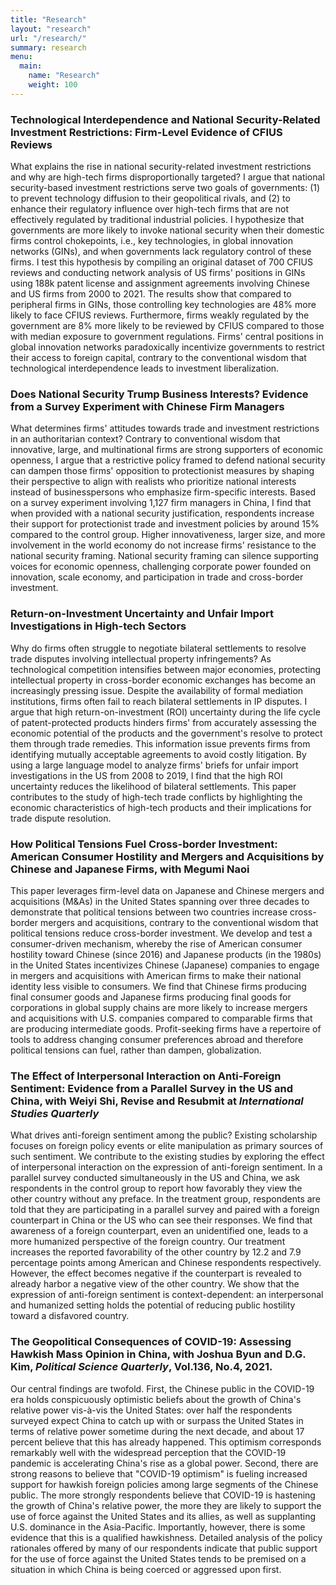```yaml
---
title: "Research"
layout: "research"
url: "/research/"
summary: research
menu:
  main:
    name: "Research"
    weight: 100
---
```


### Technological Interdependence and National Security-Related Investment Restrictions: Firm-Level Evidence of CFIUS Reviews
What explains the rise in national security-related investment restrictions and why
are high-tech firms disproportionally targeted? I argue that national security-based 
investment restrictions serve two goals of governments: (1) to prevent technology diffusion to their
geopolitical rivals, and (2) to enhance their regulatory influence over high-tech firms that are
not effectively regulated by traditional industrial policies. I hypothesize that governments are
more likely to invoke national security when their domestic firms control chokepoints, i.e., key
technologies, in global innovation networks (GINs), and when governments lack regulatory
control of these firms. I test this hypothesis by compiling an original dataset of 700 CFIUS
reviews and conducting network analysis of US firms' positions in GINs using 188k patent
license and assignment agreements involving Chinese and US firms from 2000 to 2021. The
results show that compared to peripheral firms in GINs, those controlling key technologies are
48% more likely to face CFIUS reviews. Furthermore, firms weakly regulated by the government are 
8% more likely to be reviewed by CFIUS compared to those with median exposure to
government regulations. Firms' central positions in global innovation networks paradoxically
incentivize governments to restrict their access to foreign capital, contrary to the conventional
wisdom that technological interdependence leads to investment liberalization.

### Does National Security Trump Business Interests? Evidence from a Survey Experiment with Chinese Firm Managers
What determines firms' attitudes towards trade and investment restrictions in an authoritarian context? Contrary to conventional wisdom 
that innovative, large, and multinational firms are strong supporters of economic openness, I argue that a restrictive policy framed to 
defend national security can dampen those firms' opposition to protectionist measures by shaping their perspective to align with realists 
who prioritize national interests instead of businesspersons who emphasize firm-specific interests. Based on a survey experiment involving 
1,127 firm managers in China, I find that when provided with a national security justification, respondents increase their support for 
protectionist trade and investment policies by around 15\% compared to the control group. Higher innovativeness, larger size, and more 
involvement in the world economy do not increase firms' resistance to the national security framing. National security framing can silence 
supporting voices for economic openness, challenging corporate power founded on innovation, scale economy, and participation in trade and 
cross-border investment.  

### Return-on-Investment Uncertainty and Unfair Import Investigations in High-tech Sectors
Why do firms often struggle to negotiate bilateral settlements to resolve trade disputes involving intellectual property infringements? 
As technological competition intensifies between major economies, protecting intellectual property in cross-border economic exchanges has 
become an increasingly pressing issue. Despite the availability of formal mediation institutions, firms often fail to reach bilateral settlements 
in IP disputes. I argue that high return-on-investment (ROI) uncertainty during the life cycle of patent-protected products hinders firms' from 
accurately assessing the economic potential of the products and the government's resolve to protect them through trade remedies. This information issue 
prevents firms from identifying mutually acceptable agreements to avoid costly litigation. By using a large language model to analyze firms' briefs for 
unfair import investigations in the US from 2008 to 2019, I find that the high ROI uncertainty reduces the likelihood of bilateral settlements. 
This paper contributes to the study of high-tech trade conflicts by highlighting the economic characteristics of high-tech products and their implications for trade dispute resolution.  

### How Political Tensions Fuel Cross-border Investment: American Consumer Hostility and Mergers and Acquisitions by Chinese and Japanese Firms, with Megumi Naoi
This paper leverages firm-level data on Japanese and Chinese mergers and acquisitions
(M&As) in the United States spanning over three decades to demonstrate that political
tensions between two countries increase cross-border mergers and acquisitions, contrary
to the conventional wisdom that political tensions reduce cross-border investment.
We develop and test a consumer-driven mechanism, whereby the rise of American
consumer hostility toward Chinese (since 2016) and Japanese products (in the 1980s)
in the United States incentivizes Chinese (Japanese) companies to engage in mergers
and acquisitions with American firms to make their national identity less visible to
consumers. We find that Chinese firms producing final consumer goods and Japanese
firms producing final goods for corporations in global supply chains are more likely to
increase mergers and acquisitions with U.S. companies compared to comparable firms
that are producing intermediate goods. Profit-seeking firms have a repertoire of tools
to address changing consumer preferences abroad and therefore political tensions can
fuel, rather than dampen, globalization.

### The Effect of Interpersonal Interaction on Anti-Foreign Sentiment: Evidence from a Parallel Survey in the US and China, with Weiyi Shi, Revise and Resubmit at *International Studies Quarterly*
What drives anti-foreign sentiment among the public? Existing scholarship focuses on foreign policy events or elite manipulation as primary sources of such sentiment. 
We contribute to the existing studies by exploring the effect of interpersonal interaction on the expression of anti-foreign sentiment. In a parallel survey conducted 
simultaneously in the US and China, we ask respondents in the control group to report how favorably they view the other country without any preface. In the treatment group, 
respondents are told that they are participating in a parallel survey and paired with a foreign counterpart in China or the US who can see their responses. 
We find that awareness of a foreign counterpart, even an unidentified one, leads to a more humanized perspective of the foreign country.  Our treatment increases 
the reported favorability of the other country by 12.2 and 7.9 percentage points among American and Chinese respondents respectively. However, the effect becomes 
negative if the counterpart is revealed to already harbor a negative view of the other country. We show that the expression of anti-foreign sentiment is
context-dependent: an interpersonal and humanized setting holds the potential of reducing public hostility toward a disfavored country.

### The Geopolitical Consequences of COVID-19: Assessing Hawkish Mass Opinion in China, with Joshua Byun and D.G. Kim, *Political Science Quarterly*, Vol.136, No.4, 2021.
Our central findings are twofold. 
First, the Chinese public in the COVID-19 era holds conspicuously optimistic beliefs about the growth of China's relative power vis-&agrave;-vis the United States: 
over half the respondents surveyed expect China to catch up with or surpass the United States in terms of relative power sometime during the next decade, 
and about 17 percent believe that this has already happened. This optimism corresponds remarkably well with the widespread perception that the COVID-19 pandemic 
is accelerating China's rise as a global power. Second, there are strong reasons to believe that "COVID-19 optimism" is fueling increased support for hawkish 
foreign policies among large segments of the Chinese public. The more strongly respondents believe that COVID-19 is hastening the growth of China's relative power,
the more they are likely to support the use of force against the United States and its allies, as well as supplanting U.S. dominance in the Asia-Pacific. 
Importantly, however, there is some evidence that this is a qualified hawkishness. Detailed analysis of the policy rationales offered by many of our respondents 
indicate that public support for the use of force against the United States tends to be premised on a situation in which China is being coerced or aggressed upon first.
